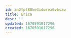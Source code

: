 ```yaml
---
id: zn2fpf88ke3idwrea6vbszw
title: Erica
desc: ''
updated: 1670591017296
created: 1670591017296
---
```

